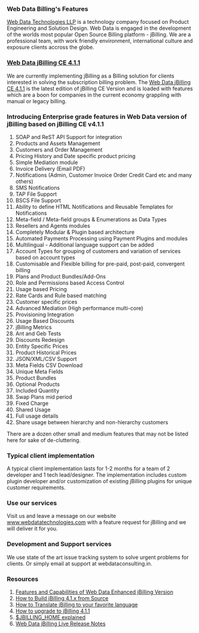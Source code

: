 ### Web Data Billing's Features
[Web Data Technologies LLP](http://www.webdatatechnologies.in) is a technology company focused on Product Engineering and Solution Design. Web Data is engaged in the development of the worlds most popular Open Source Billing platform - jBilling. We are a professional team, with work friendly environment, international culture and exposure clients accross the globe.

### [Web Data jBilling CE 4.1.1](https://github.com/WebDataConsulting/billing/tarball/master)
We are currently implementing jBilling as a Billing solution for clients interested in solving the subscription billing problem. The [Web Data jBilling CE 4.1.1](https://github.com/WebDataConsulting/billing/tarball/master) is the latest edition of jBilling CE Version and is loaded with features which are a boon for companies in the current economy grappling with manual or legacy billing.

### Introducing Enterprise grade features in Web Data version of jBilling based on jBilling CE v4.1.1

1. SOAP and ReST API Support for integration
1. Products and Assets Management
1. Customers and Order Management
1. Pricing History and Date specific product pricing 
1. Simple Mediation module
1. Invoice Delivery (Email PDF)
1. Notifications (Admin, Customer Invoice Order Credit Card etc and many others)
1. SMS Notifications
1. TAP File Support
1. BSCS File Support
1. Ability to define HTML Notifications and Reusable Templates for Notifications
1. Meta-field / Meta-field groups & Enumerations as Data Types
1. Resellers and Agents modules
1. Completely Modular & Plugin based architecture
1. Automated Payments Processing using Payment Plugins and modules 
1. Multilingual - Additional language support can be added
1. Account Types for grouping of customers and variation of services based on account types
1. Customisable and Flexible billing for pre-paid, post-paid, convergent billing
1. Plans and Product Bundles/Add-Ons
1. Role and Permissions based Access Control
1. Usage based Pricing
1. Rate Cards and Rule based matching
1. Customer specific prices
1. Advanced Mediation (High performance multi-core)
1. Provisioning Integration
1. Usage Based Discounts
1. jBilling Metrics
1. Ant and Geb Tests
1. Discounts Redesign
1. Entity Specific Prices
1. Product Historical Prices
1. JSON/XML/CSV Support
1. Meta Fields CSV Download
1. Unique Meta Fields
1. Product Bundles
1. Optional Products
1. Included Quantity
1. Swap Plans mid period
1. Fixed Charge
1. Shared Usage
1. Full usage details
1. Share usage between hierarchy and non-hierarchy customers

There are a dozen other small and medium features that may not be listed here for sake of de-cluttering. 

### Typical client implementation
A typical client implementation lasts for 1-2 months for a team of 2 developer and 1 tech lead/designer. The implementation includes custom plugin developer and/or customization of existing jBilling plugins for unique customer requirements. 

### Use our services
Visit us and leave a message on our website www.webdatatechnologies.com with a feature request for jBilling and we will deliver it for you.

### Development and Support services
We use state of the art issue tracking system to solve urgent problems for clients. Or simply email at support at webdataconsulting.in.

### Resources

1. [Features and Capabilities of Web Data Enhanced jBilling Version](https://github.com/WebDataConsulting/billing/wiki)
1. [How to Build jBilling 4.1.x from Source](https://github.com/WebDataConsulting/billing/wiki/Compile---Build---Setup---Run-jBilling-from-Source---Web-Data-Enhanced-Version)
1. [How to Translate jBilling to your favorite language](https://github.com/WebDataConsulting/billing/wiki/How-to-Translate-jBilling-4.x-to-a-new-language)
1. [How to upgrade to jBilling 4.1.1](https://github.com/WebDataConsulting/billing/wiki/Upgrade-from-jBilling-3.x-to-jBilling-4.1.1)
1. [$JBILLING_HOME explained](https://github.com/WebDataConsulting/billing/wiki/What-is-JBILLING_HOME-and-why-do-you-need-it%3F)
1. [Web Data jBilling Live Release Notes](https://github.com/WebDataConsulting/billing/wiki/Live-Release-Notes-jBilling-CE-4.x)
